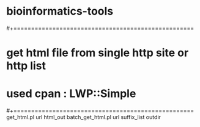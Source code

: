 bioinformatics-tools
====================

#+===================================================
# get html file from single http site or http list
# used cpan : LWP::Simple
#+===================================================
get_html.pl  url html_out
batch_get_html.pl   url   suffix_list   outdir
